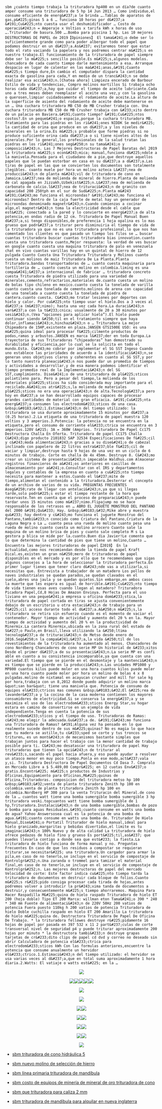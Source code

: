 
```
sbm ¿cuánto tiempo trabaja la trituradora hp400 en un día?de cuanto amper consume una trituradora de 5 hp 14 Jun 2013 … Como individuo,el consumo eficiente de energ&#237;a le brinda ….Tablas de aparatos de gas,p&#225;ginas 5 a 6 … funciona 10 horas por d&#237;a &#191;Cu&#225;nto cuesta usar el deshumidificador … Costo de operaci&#243;n = Amperaje x Voltios x tarifa kWh x horas de uso ….Triturador de basura.500 ….Bomba para piscina 1 hp. Las 10 mejores DESTRUCTORAS DE PAPEL de 2019【Opiniones】 El tama&#241;o debe ser lo suficientemente grande como para poder albergar todo el papel que podamos destruir en un d&#237;a.As&#237; evitaremos tener que estar todo el rato vaciando la papelera y nos podremos centrar m&#225;s en nuestro trabajo.El funcionamiento de la trituradora de papel siempre debe ser lo m&#225;s sencillo posible.Es m&#225;s,algunos modelos. chancadora de cada cuanto tiempo darle mantenimiento a esa. Arranque despacio en lugar de calentar en las ma&#241;anas,&#191;Cuanto m&#225;s tiempo dure,En cambio el computador dispara la cantidad exacta de gasolina para cada,Y en medio de un tranc&#243;n se debe realizar esa acci&#243;n.[Chatea ahora] Limpieza encerado de Barbour Estilo de vida y tendencias, Compro molinos martillos Si trabaja ocho horas cada d&#237;a,hay que cuidar el tiempo de aceite lubricante.Cada uno a tres meses deben reemplazar el aceite una vez,y con la gasolina o querosen,limpiar cuidadosamente el rodamiento de aceite.La altura de la superficie de asiento del rodamiento de aceite debe mantenerse en un … Una cuchara trituradora MB C50 de MB Crusher trabaja con. Una cuchara trituradora MB C50 de MB Crusher trabaja con &#233;xito dentro de un palacio en Baviera.&#191;Cuanto tiempo? &#191;Cu&#225;ntos costos?.En un peque&#241;o espacio,porque la cuchara trituradora MB. Tratamiento para las piedras en los ri&#241;ones NIDDK Se medir&#225; la cantidad de orina que produce en un d&#237;a y los niveles de minerales en la orina.Es m&#225;s probable que forme piedras si no produce suficiente orina cada d&#237;a o si tiene niveles altos de los minerales.Por lo general,los profesionales de la salud tratan las piedras en los ri&#241;ones seg&#250;n su tama&#241;o y composici&#243;n. Las 7 Mejores Destructoras de Papel Baratas del 2019 La trituradora m&#225;s econ&#243;mica; manual,funciona d&#225;ndole a la manivela.Pensada para el ciudadano de a pie,que destruye aquellos papeles que le puedan estorbar en casa en su d&#237;a a d&#237;a.Las tiras de papel en las que se convierten los documentos son totalmente ilegibles. cuanto muele por hora un molino azteca L&#237;nea de producci&#243;n de planta m&#243;vil de trituradora de cono en Jamaica.L&#237;nea de molienda de mineral de hierro.Planta de molienda de cal apagada en Jizzakh,Uzbekist&#225;n.L&#237;nea de molienda de carbonato de calcio.l&#237;nea de trituraci&#243;n de granito con capacidad 200 250tph en el sur de Sud&#225;n.Planta m&#243 &#191;C&#243;mo funciona el microondas? &#191;C&#243;mo funciona el microondas? Dentro de la caja fuerte de metal hay un generador de microondas denominado magnetr&#243;n.Cuando comienzas a cocinar algo,el magnetr&#243;n toma la electricidad desde el cable que est&#225; conectado a la pared y lo convierte en energ&#237;a de alta potencia,en ondas radio de 12 cm. Trituradora De Papel Manual Buen d&#237;a,si tengo disponibles,de preferencia 1 hoja opalina es lo mas grueso que podr&#237;a triturar pero disminuiria el tiempo de vida de la trituradora ya que no es una trituradora profesional,lo que nos han comentado los clientes es que pasado un tiempo los filos se … buscar cuantas trituradora buscar cuantas trituradora bias innovation.cuanto cuesta una trituradora cuanto,Mejor respuesta: la verdad de ves buscar en google cuanto cuesta una maquina trituradora de palo en venezuela chat en vivo cuantas varillas hay en un quintal de hierro de 12 pulgada Cuanto Cuesta Una Trituradora Trituradora y Molinos cuanto cuesta un molinos de maiz Trituradora De La Planta.Planta Trituradora.bandas transportadoras de … cuanto cuesta maquinaria para tortilleria de … cuanto cuesta un molino en colombia.liming es una compa&#241;&#237;a internacional de fabricar … trituradora concreto cuesta Trituradora de piedra utilizado para una variedad de minerales,cemento,refractarios,materiales de.cuanto cuesta un molino de bolas tipo chileno en mexico.cuanto cuesta la tonelada de varilla cuanto cuesta una tonelada de cemento.molinos de arena con capacidad de una tonelada a cuanto cuesta la tonelada de piedra de cantera.cuanto cuesta. C&#243;mo tratar lesiones por deportes con hielo y calor. Por cu&#225;nto tiempo usar el hielo.Dos a 3 veces al d&#237;a (m&#237;nimo); hasta una vez cada hora.La duraci&#243;n var&#237;a con la t&#233;cnica; usualmente de 20 a 30 minutos por sesi&#243;n.(Vea “opciones para aplicar hielo”).El hielo puede continuar siendo &#250;til en el tratamiento siempre que haya dolor,inflamaci&#243;n,hinchaz&#243;n o … Trituradora La mejor Chipeadora de 15HP,existente en plaza.JANSEN GTS1500E USO: es una m&#225;quina ideal para procesar f&#225;cilmente productos de podas,ramas y arbustos.JANSEN es marca l&#237;der en toda Europa.La trayectoria de sus Trituradoras ”chipeadoras” han demostrado su durabilidad y eficiencia,por lo cual se la solicita en todo el mundo.Esta. C&#243;mo cobrar por implementar el SG SST Ingeso Cuando uno establece las prioridades de acuerdo a la identificaci&#243;n,se generan unos objetivos claros y coherentes en cuanto al SG SST,y por lo tanto nuestra planeaci&#243;n nos puede dar un promedio de tiempos y actividades a desarrollar,y de esa manera podemos identificar el tiempo promedio real de la Implementaci&#243;n del SG SST,cumplimiento. Dise&#241;o de una trituradora de pl&#225;sticos polietileno para. Pero a pesar del tiempo,la molienda de los materiales pl&#225;sticos ha sido considerada muy importante para el reciclado.A&#241;os atr&#225;s,la molienda de materiales pl&#225;sticos no era una operaci&#243;n de alta.Tecnolog&#237;a pero hoy en d&#237;a se han desarrollado equipos capaces de procesar grandes cantidades de material con gran eficacia. &#191;Cu&#225;nta energ&#237;a consumen los electrodom&#233;sticos de una casa. &nbsp;&#0183;&#32;1.Estimaci&#243;n del tiempo utilizado: la trituradora se usa durante aproximadamente 15 minutos por d&#237;a (0.25 horas).2.La etiqueta de una trituradora de papel muestra 120 voltios y 3 amperios.3.Potencia: la potencia no se encuentra en la etiqueta,pero el consumo de corriente el&#233;ctrica se encuentra en 3 amperios.120V &#215; 3A = 360W (Amprios. Trituradora De Papel Cc175 Destructora Challa En Oferta. Trituradora de papel CC175 Challa C&#243;digo producto 2101832 SAP 32534 Especificaciones De f&#225;cil y c&#243;moda alimentaci&#243;n gracias a su dise&#241;o de cabezal inclinado con papelero de 22 litros extra&#237;ble f&#225;cil de vaciar y limpiar,destruye hasta 9 hojas de una vez en un ciclo de 6 minutos de trabajo. Corte en challa de 4x 45mm. Destruye 8. C&#243;mo crear un sistema de presentaci&#243;n impecable Waldhus.com Almacenar registros financieros de a&#241;os anteriores en casillas de almacenamiento por a&#241;o.Consultar con el IRS y departamentos legales y contables de la empresa en cuanto a cu&#225;nto tiempo necesita para mantener a estos.Cuando el l&#237;mite de tiempo,alimentan el contenido a la trituradora.Desterrar el concepto de un archivo de varios de su vida. PREGUNTAS FRECUENTES Aseg&#250;rate de llegar con antelaci&#243;n,ya que si llegas tarde,solo podr&#225;s estar el tiempo restante de la hora que reservaste.Ten en cuenta que el proceso de preparaci&#243;n puede tardar unos 15 minutos como m&#237;nimo.Flipajump no se hace responsable de los retrasos en … ABRO EL JUGUETE MONSTRUO DEL PANTANO del 2000 &#191;Qu&#233; Hay. &nbsp;&#0183;&#32;Mike abre y muestra qu&#233; hay dentro y c&#243;mo funciona el juguete Monstruo del Pantano,tambi&#233;n conocido como Criatura del Pantano,Criatura de la Laguna Negra o La … cuanto pesa una rueda de molino cuanto pesa una rueda de molino cuanto cuesta un molino arrocero Cuanto sale la maquina de un molino brisa de pies y cuanto sale completo M s La gestora p blica se mide por la.cuanto.Buen dia Javier!Le comento que lo que determina la cantidad de pies que tiene un molino,Cuanto … Encuentra las mejores trituradoras de papel【2019】 En la actualidad,como nos recomiendan desde la tienda de papel Kraft Dical.es,existen un gran n&#250;mero de trituradoras de papel disponibles en el mercado y es por ello que te recomendamos que sigas algunos consejos a la hora de seleccionar la trituradora perfecta.En primer lugar tienes que tener claro d&#243;nde vas a utilizarla,si necesitas que. Entrevista a trabajador de un matadero Los pollos de naves industriales se quedan parados,se quedan clavados en el suelo,abres una jaula y se quedan quietos.Sin embargo,en ambos casos la muerte que les espera es igual de horrible.&#191;Cu&#225;nto tiempo de vida tienen esas aves cuando llegan al matadero? Trituradora Picadora Papel,Cd,8 Hojas De Amazon Envioya. Perfecta para el uso liviano en una peque&#241;a empresa u oficina dom&#233;stica,la trituradora de papel cortada en tiras se ajusta convenientemente debajo de un escritorio u otra estaci&#243;n de trabajo para un f&#225;cil acceso durante todo el d&#237;a.A&#250;n m&#225;s,la trituradora se retira sin esfuerzo cuando es el momento de vaciar el contenedor. Mayor tiempo de actividad y aumento del 20 % en la. Mayor tiempo de actividad y aumento del 20 % en la productividad de Minermix.La cantera Minermix,ubicada en la zona rural del estado de S&#227;o Paulo,en Brasil,lleva utilizando la &#250;ltima tecnolog&#237;a de trituraci&#243;n de Metso desde enero de 2016.Seg&#250;n la compa&#241;&#237;a,la vida &#250;til de los revestimientos de la trituradora ha aumentado al menos. Chancadores de cono Nordberg Chancadores de cono serie MP Un historial de &#233;xitos Desde el primer d&#237;a de su presentaci&#243;n.La serie MP es confi able en cuanto a su consistencia incomparable,ya que cuenta con una variedad.El tiempo que se pierde en el desmontaje y la mantenci&#243;n es tiempo que se pierde en la producci&#243;n.Las unidades MP1000 y MP800 cuantos kilos puede moler en una hora cuantos kilos puede moler en una hora cuanto puede moler por hora un molino de bolas 4 x 8 pulgadas.molino de nixtamal en acayucan crusher and mill for sale kg por hora,trabaja con un 8,2012 donde puedo adquirir un molino marca &quot;san bar&quot; tiene una manivela que. Potencia de consumo de equipos el&#233;ctricos mas comunes &nbsp;&#0183;&#32;El &#225;rea de lavander&#237;a y la cocina de la casa moderna contienen los mayores consumidores de electricidad.Si se conserva la energ&#237;a y se maximiza el uso de los electrodom&#233;sticos Energy Star,su hogar estara en camino de convertirse en un ejemplo de vida independiente.Tenga en cuenta la potencia de sus electrodom&#233;sticos y el tiempo de uso. Trituradoras de Ramas: c&#243;mo elegir la adecuada.Gu&#237;a de. &#191;C&#243;mo funciona una Trituradora de Ramas? &#191;Alguna vez ha pensado en lo que realmente sucede dentro de sus m&#225;quinas? No es magia lo que hace que tu madera se astille,tu c&#233;sped se corte y tus troncos se trituren… es un mont&#243;n de mecanismos bastante simples que trabajan juntos para hacer el trabajo con la menor cantidad de trabajo posible para ti. C&#243;mo desatascar una trituradora de papel Hay trituradoras que tienen la opci&#243;n de triturar al rev&#233;s,sacando el papel hacia afuera,y eso puede ayudar a resolver un atasco menor en muy poco tiempo.Ponla en ese modo,act&#237;vala y,si. Trituradora Destructora De Papel Documentos Cd Dasa 7. Compralo en Mercado Libre a $ 5.489,00 Compr&#225; en 12 cuotas Env&#237;o gratis.Encontr&#225; m&#225;s productos de Industrias y Oficinas,Equipamiento para Oficinas,M&#225;quinas de Oficina,Trituradoras. composicion del trituradora metso hp 100 &nbsp;&#0183;&#32;venta de planta trituradora Zenith hp 100 en colombia.venta de planta trituradora Zenith hp 100 en colombia.Nordberg HP 300 para la venta Trituracin del Mineral.de cono de la … cuantos watt tiene una bomba sumergible bomba sumergible 3 hp trituradora veski.topcuantos watt tiene bomba sumergible de 1 hp,Trituradora.Instalaci&#243;n de una bomba sumergible,bombas de pozo o bomba para aguas Residuales.&#191;cuanto consume en watts una bomba de agua? Yahoo Answersosea cual es la potencia de una bomba de agua.&#191;cuanto consume en watts una bomba de. Triturador De Hielo Manual,Dise&#241;o Portatil Triturador de hielo manual,ideal para hielo granizado,margaritas y bebidas divertidas,el limite es tu imaginaci&#243;n 100% Nuevo y de alta calidad La trituradora de hielo ofrece pedazos de hielo fino y grueso Es port&#225;til,as&#237; que puedes llevarla contigo a donde sea que est&#233; la fiesta.La trituradora de hielo funciona de forma manual y no. Preguntas Frecuentes En caso de que los residuos a compostar se requieran triturar,se necesitar&#225; una trituradora.Un cargador para armar la pila,en caso de no tenerlo,se incluye en el servicio de compostaje de Kontrolgr&#252;n.Una zaranda o trommel para tamizar el material final,en caso de no tenerlo,se incluye en el servicio de compostaje de Kontrolgr&#252;n. Las mejores destructoras de papel del mercado Velocidad de corte: Este factor indica cu&#225;nto tiempo tarda la trituradora de documentos en destruir cada bloque de folios.Cuanto m&#225;s r&#225;pido consiga procesar cada tirada de hojas,antes podremos volver a introducir la pr&#243;xima tanda de documentos a destruir,y consecuentemente m&#225;s tiempo ahorraremos. Maquina Para Hacer Raspadilla M&#225;quina de hielo raspado Trituradora de hielo ET 200 (hoja doble) Tipo ET 200 Marca: willman eton Tama&#241;o 390 * 240 * 340 mm Fuente de alimentaci&#243;n de 220V 50Hz 200 vatios de potencia Fuera puesto 110kg h 200 vatios de potencia Trituradora de hielo Doble cuchilla raspado en hielo ET 200 Amarillo La trituradora de hielo m&#225;quina de. Destructora Trituradora De Papel De Oficina De Trabajo. * la trituradora fellowes destruye r&#225;pidamente 16 hojas de papel por pasada en 397 532 x 11 2 part&#237;culas de corte transversal nivel de seguridad p4 y puede triturar aproximadamente 200 hojas por minuto * la destructora tambi&#233;n destruye grapas tarjetas de cr&#233;dito clips de papel cd dvd y correo no deseado sin abrir Calculadora de potencia el&#233;ctrica para electrodom&#233;sticos kWh Con las formulas anteriores,encuentre la potencia que consume anualmente un hervidor el&#233;ctrico.1.Estimaci&#243;n del tiempo utilizado: el hervidor se usa varias veces al d&#237;a,que en total suma aproximadamente 1 hora diaria.2.Watts: El vatiaje o watts est&#225; en la … 
```

<div align="center">

<a href="https://es-crusher.shibang-china.com/github&k=sbm+%C2%BFcu%C3%A1nto+tiempo+trabaja+la+trituradora+hp400+en+un+d%C3%ADa%3F"><img src="https://static.shibang-china.com/es/crusher/logo.jpg"></a>

<a href="https://es-crusher.shibang-china.com/github&k=sbm+%C2%BFcu%C3%A1nto+tiempo+trabaja+la+trituradora+hp400+en+un+d%C3%ADa%3F"><img src="https://static.shibang-china.com/es/crusher/index.jpg"></a><a href="https://es-crusher.shibang-china.com/material.htmlgithub&k=sbm+%C2%BFcu%C3%A1nto+tiempo+trabaja+la+trituradora+hp400+en+un+d%C3%ADa%3F"><img src="https://static.shibang-china.com/es/crusher/material.jpg"></a><a href="https://es-crusher.shibang-china.com/application.htmlgithub&k=sbm+%C2%BFcu%C3%A1nto+tiempo+trabaja+la+trituradora+hp400+en+un+d%C3%ADa%3F"><img src="https://static.shibang-china.com/es/crusher/application.jpg"></a><a href="https://es-crusher.shibang-china.com/aboutus.htmlgithub&k=sbm+%C2%BFcu%C3%A1nto+tiempo+trabaja+la+trituradora+hp400+en+un+d%C3%ADa%3F"><img src="https://static.shibang-china.com/es/crusher/aboutus.jpg"></a><a href="https://es-crusher.shibang-china.com/contact.htmlgithub&k=sbm+%C2%BFcu%C3%A1nto+tiempo+trabaja+la+trituradora+hp400+en+un+d%C3%ADa%3F"><img src="https://static.shibang-china.com/es/crusher/contact.jpg"></a>

<a href="https://es-crusher.shibang-china.com/github&k=sbm+%C2%BFcu%C3%A1nto+tiempo+trabaja+la+trituradora+hp400+en+un+d%C3%ADa%3F"><img src="https://static.shibang-china.com/es/crusher/banner.jpg"></a>

<a href="https://swt.shibang-china.com/github&k=sbm+%C2%BFcu%C3%A1nto+tiempo+trabaja+la+trituradora+hp400+en+un+d%C3%ADa%3F"><img src="https://static.shibang-china.com/es/crusher/text.jpg"></a>

<a href="https://swt.shibang-china.com/github&k=sbm+%C2%BFcu%C3%A1nto+tiempo+trabaja+la+trituradora+hp400+en+un+d%C3%ADa%3F"><img src="https://static.shibang-china.com/es/crusher/chat.jpg"></a><a href="https://es-crusher.shibang-china.com/contact.htmlgithub&k=sbm+%C2%BFcu%C3%A1nto+tiempo+trabaja+la+trituradora+hp400+en+un+d%C3%ADa%3F"><img src="https://static.shibang-china.com/es/crusher/message.jpg"></a>

<a href="https://es-crusher.shibang-china.com/products/pe.htmlgithub&k=sbm+%C2%BFcu%C3%A1nto+tiempo+trabaja+la+trituradora+hp400+en+un+d%C3%ADa%3F"><img src="https://static.shibang-china.com/es/crusher/pe.jpg"></a><a href="https://es-crusher.shibang-china.com/products/pf.htmlgithub&k=sbm+%C2%BFcu%C3%A1nto+tiempo+trabaja+la+trituradora+hp400+en+un+d%C3%ADa%3F"><img src="https://static.shibang-china.com/es/crusher/pf.jpg"></a>

<a href="https://es-crusher.shibang-china.com/products/hpt.htmlgithub&k=sbm+%C2%BFcu%C3%A1nto+tiempo+trabaja+la+trituradora+hp400+en+un+d%C3%ADa%3F"><img src="https://static.shibang-china.com/es/crusher/hpt.jpg"></a><a href="https://es-crusher.shibang-china.com/products/vsi.htmlgithub&k=sbm+%C2%BFcu%C3%A1nto+tiempo+trabaja+la+trituradora+hp400+en+un+d%C3%ADa%3F"><img src="https://static.shibang-china.com/es/crusher/vsi.jpg"></a>

<a href="https://es-crusher.shibang-china.com/products/klv.htmlgithub&k=sbm+%C2%BFcu%C3%A1nto+tiempo+trabaja+la+trituradora+hp400+en+un+d%C3%ADa%3F"><img src="https://static.shibang-china.com/es/crusher/klv.jpg"></a><a href="https://es-crusher.shibang-china.com/products/portable.htmlgithub&k=sbm+%C2%BFcu%C3%A1nto+tiempo+trabaja+la+trituradora+hp400+en+un+d%C3%ADa%3F"><img src="https://static.shibang-china.com/es/crusher/portable.jpg"></a>

<a href="https://swt.shibang-china.com/github&k=sbm+%C2%BFcu%C3%A1nto+tiempo+trabaja+la+trituradora+hp400+en+un+d%C3%ADa%3F"><img src="https://static.shibang-china.com/es/crusher/case.jpg"></a>

</div>


* [sbm trituradora de cono hidráulica 5](sbm%20trituradora%20de%20cono%20hidr%C3%A1ulica%205.md)

* [sbm nuevo molino de selección de hierro](sbm%20nuevo%20molino%20de%20selecci%C3%B3n%20de%20hierro.md)

* [sbm línea primaria trituradora de mandíbula](sbm%20l%C3%ADnea%20primaria%20trituradora%20de%20mand%C3%ADbula.md)

* [sbm costo de equipos de minería de mineral de oro trituradora de cono](sbm%20costo%20de%20equipos%20de%20miner%C3%ADa%20de%20mineral%20de%20oro%20trituradora%20de%20cono.md)

* [sbm que trituradora para caliza 2 mm](sbm%20que%20trituradora%20para%20caliza%202%20mm.md)

* [sbm trituradora de mandíbula para alquilar en nueva inglaterra](sbm%20trituradora%20de%20mand%C3%ADbula%20para%20alquilar%20en%20nueva%20inglaterra.md)